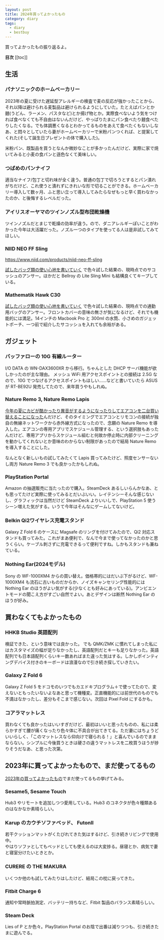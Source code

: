 ```yaml
---
layout: post
title: 2024年買ってよかったもの
category: diary
tags:
  - diary
  - bestbuy
---
```



買ってよかったもの振り返るよ。

**目次**
[[toc]]

## 生活

### パナソニックのホームベーカリー

<VPAmazonGoods
  :detail='{"title":"パナソニック ホームベーカリー パン焼き器 餅つき機 1斤 41メニュー おうち乃が美対応 レシピブック付き ホワイト SD-MT4-W","maker":"パナソニック(Panasonic)","asin":"B097RFZ2C7","imageUrl":"https://m.media-amazon.com/images/I/61po69brJ5S._AC_SY879_.jpg"}' />

2023年の夏に受けた遅延型アレルギーの検査で麦の反応が強かったことから、それ以降は避けられる麦製品は避けられるようにしていた。たとえばパンとか麺(うどん、ラーメン、パスタなど)とか揚げ物とか。実際食べないよう気をつければ食べなくても不自由はないんだけど、やっぱりたまにパン食べたり麺食べたりしたくなる。でも体調悪くなるとわかってるものをあえて食べたくもないしなあ、と悶々としていたら妻がホームベーカリーで米粉パンつくれば、と提案してくれた(そして誕生日プレゼントの体で購入した)。

米粉パン、既製品を買うとなんか微妙なことが多かったんだけど、実際に家で焼いてみると小麦の食パンと遜色なくて美味しい。

### つばめのパンナイフ

<VPAmazonGoods
  :detail='{"title":"cotta パン切り包丁 つばめのパンナイフ","maker":"cotta","asin":"B08QH8MS2G","imageUrl":"https://m.media-amazon.com/images/I/21ENZLvWGNL._AC_.jpg"}' />

適当なナイフ/包丁と切れ味が全く違う。普通の包丁で切ろうとするとパン潰れがちだけど、これ使うと潰れずにきれいな形で切ることができる。ホームベーカリー導入して数ヶ月、ふと思い立って導入してみたらなぜもっと早く買わなかったのか、と後悔するレベルだった。

### アイリスオーヤマのツインノズル型布団乾燥機

<VPAmazonGoods
  :detail='{"title":"アイリスオーヤマ(IRIS OHYAMA) ふとん乾燥機 ハイパワーツインノズル 新生活 KFK-402-W ホワイト","maker":"IRIS OHYAMA(アイリスオーヤマ)","asin":"B0CKYPSMWF","imageUrl":"https://m.media-amazon.com/images/I/41SehxptOmL._AC_SX679_.jpg"}'/>

ツインノズルだとまじで乾燥の効率が違う。ので、ダニアレルギーぽいことがわかった今年は大活躍だった。ノズル一つのタイプを使ってる人は是非試してみてほしい。

### NIID NEO FF Sling

https://www.niid.com/products/niid-neo-ff-sling

[試したバッグ類の使い心地を書いていく](/scraps/8/) で色々試した結果の、現時点でのサコッシュのアンサー。ほかだと Bellroy の Lite Sling Mini も結構良くてキープしている。

### Mathematik Hawk C30

<VPAmazonGoods
  :detail='{"title":"[fromseed] Hawk C30メッセンジャーバッグ ブラック ショルダーバッグ メンズ 斜めがけ RFID SAFE","maker":"fromseed","asin":"B0DGT7X51Z","imageUrl":"https://m.media-amazon.com/images/I/51X4lDd5FrL._AC_SX679_.jpg"}' />

[試したバッグ類の使い心地を書いていく](/scraps/8/) で色々試した結果の、現時点での通勤用バッグのアンサー。フロントカバーの意味の無さが気になるけど、それでも機能的には満足。14インチの Macbook Pro と 300ml の水筒、小さめのガジェットポーチ、一つ前で紹介したサコッシュを入れても余裕がある。


## ガジェット

### バッファローの 10G 有線ルーター

<VPAmazonGoods
  :detail='{"title":"Buffalo VR-U500Xシリーズ VR-U500X ブラック","maker":"バッファロー","asin":"B0CJY9FF5P","imageUrl":"https://m.media-amazon.com/images/I/41kjfedoJyL._AC_SX679_.jpg"}' />

I/O DATA の WN-DAX3600XR から移行。ちゃんとした DHCP サーバ機能が欲しかったのが主な理由。
メッシュ WiFi 用アクセスポイントとの接続は 2.5G なので、10G でつなげるアクセスポイントもほしい……などと書いていたら ASUS が RT-BE92U 発売してたので、来年買うやもしれぬ。


### Nature Remo 3, Nature Remo Lapis

<VPAmazonGoods
  :detail='{"title":"Nature Remo 3 ネイチャーリモ スマートリモコン 温湿度/照度/人感センサー搭載 スマートロック対応 アレクサ/Google Home/Siri対応 Remo-1W3","maker":"Nature Remo","asin":"B08BLSLWH4","imageUrl":"https://m.media-amazon.com/images/I/51S+Y2AL8VL._AC_SX679_.jpg"}'/>

<VPAmazonGoods
  :detail='{"title":"Nature Remo Lapis ネイチャーリモ スマートリモコン 温湿度センサー搭載 エアコンの節電を快適に アレクサ/Google Home/Siri対応 Remo-2W3","maker":"Nature Remo","asin":"B0D3TSNWBG","imageUrl":"https://m.media-amazon.com/images/I/516vwX8BLEL._AC_SX679_.jpg"}'/>

[今年の夏にカビが酷かったり異音がするようになったりしてエアコンを二台買い替えることになった](/2024/09/03/7to8-wrapup/)んだけど、そのタイミングでエアコンとリモコンの接続が独自の無線ネットワークから赤外線方式になったので、念願の Nature Remo を導入した。エアコンの専用アプリでスケジュール管理する、という選択肢もあったんだけど、専用アプリからスケジュール組むと何故か停止時に内部クリーニングを動かしてくれないとか意味のわからない制限があったので結局 Nature Remo を導入することにした。

なんとなく新しいもの試してみたくて Lapis 買ってみたけど、照度センサーないし両方 Nature Remo 3 でも良かったかもしれぬ。

### PlayStation Portal

<VPAmazonGoods
  :detail='{"title":"【純正品】PlayStation Portal リモートプレーヤー(CFIJ-18000)","asin":"B0CJT1NHWD","imageUrl":"https://m.media-amazon.com/images/I/61M+e7jMytL._AC_SX679_.jpg"}'/>

Amazon の抽選販売に当たったので購入。SteamDeck あるしいらんかなあ、とも思ってたけど実際に使ってみるとだいぶいい。レイテンシーそんな感じないし、グラフィックは当然だけど SteamDeck よりいいしで、PlayStation 5 使うシーン増えた気がする。いうて今年はそんなにゲームしてないけど。

### Belkin Qi2ワイヤレス充電スタンド

<VPAmazonGoods
  :detail='{"title":"Belkin Qi2ワイヤレス充電スタンド Qi2/MagSafe対応 Qi2公式認証 iPhone 16/15/14/13/12/Qi2対応スマートフォン(最大15W高速充電) スタンド&パッド切り替え 角度調整 コンパクト 持ち運び iOSスタンバイモード対応 USB-Cケーブル付属(1.5m) AC電源アダプタの付属なし ブラック WIA008btBK","maker":"Belkin","asin":"B0CRXSZ143","imageUrl":"https://m.media-amazon.com/images/I/61v7aIS97RL._AC_SX679_.jpg"}' />

Galaxy Z Fold 6 のケースに Magsafe のリングを付けてみたので、Qi2 対応スタンドも買ってみた。これがまあ便利で、なんで今まで使ってなかったのかと思うくらい。ケーブル刺さずに充電できるって便利ですね。しかもスタンドも兼ねている。


### Nothing Ear(2024モデル)

<VPAmazonGoods
  :detail='{"title":"【VGP 2025 金賞】Nothing ワイヤレスイヤホン NOTHING Ear ノイズキャンセリング/ChatGPT対応/Bluetooth / 最大40.5時間使用可能 / 軽量/外音取り込み/ハイレゾ対応 (ホワイト)","maker":"ナッシング(Nothing)","asin":"B0CXPSBKVR","imageUrl":"https://m.media-amazon.com/images/I/61zbdfSf6BL._AC_SX679_.jpg"}' />

Sony の WF-1000XM4 からの買い替え。価格帯的にはだいぶ下がるけど、WF-1000XM4 も流石に古いものだからか、ノイズキャンセリング性能的には Nothing Ear のほうがよい気がする(少なくとも好みにあっている)。アンビエントモードの聞こえ方がすごい自然でよい。あとデザインは断然 Nothing Ear のほうが好み。

## 買わなくてもよかったもの

### HHKB Studio 英語配列

検証できた、という意味では良かった。
でも QMK/ZMK に慣れてしまった私にはカスタマイズの幅が足りなかったし、英語配列だとキーも足りなかった。英語配列でも日本語配列くらいキー数あればまた違った気はする。しかしポインティングデバイス付きのキーボードは浪漫なので引き続き探していきたい。

### Galaxy Z Fold 6

Galaxy Z Fold 5 をドコモのいつでもカエドキプログラム＋で使ってたので、変えないともったいないよなあと思って機種変。正直機能的には前世代のものでも不満はなかったし、差分もそこまで感じない。次回は Pixel Fold にするかも。

### コアラマットレス

買わなくても良かったはいいすぎだけど、最初はいいと思ったものの、私には柔らかすぎて腰が痛くなったり色々体に不具合が出てきてる。ただ妻にはちょうどいいらしく、「このマットレスなら仰向けで寝られる！」と喜んでいるのでままならない。シンプルに今後買うときは硬さの違うマットレスを二枚買うほうが捗りそうだなあ、と思った次第。


## 2023年に買ってよかったもので、まだ使ってるもの

[2023年の買ってよかったもの](/2023/12/24/bestbuy2023/)でまだ使ってるもの挙げてみる。

### Sesame5, Sesame Touch

Hub3 やリモートを追加しつつ愛用している。Hub3 のコネクタが色々種類あるのはなかなか素晴らしい。

### Karup のカウチソファベッド、 FutonII

若干クッションマットがくたびれてきた気はするけど、引き続きリビングで使用中。  
やはりソファとしてもベッドとしても使えるのは大変捗る。昼寝とか、病気で妻と寝室分けたいときとか。

### CURERE の THE MAKURA

いくつか他のも試してみたりはしたけど、結局この枕に戻ってきた。

### Fitbit Charge 6

通知や常時脈拍測定、バッテリー持ちなど、Fitbit 製品のバランス素晴らしい。

### Steam Deck

Lies of P とか色々。PlayStation Portal のお陰で出番は減りつつも、引き続きたまに遊んでる。

